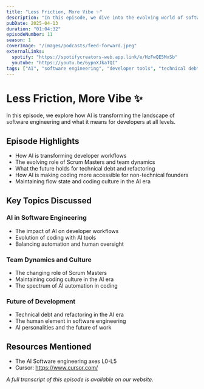 ```yaml
---
title: "Less Friction, More Vibe ✨"
description: "In this episode, we dive into the evolving world of software engineering in the age of AI. From refactoring with less pain to rethinking what it means to be a 'senior engineer,' we're exploring how AI tools are reducing friction and amplifying the vibe in the dev world."
pubDate: 2025-04-13
duration: "01:04:32"
episodeNumber: 11
season: 1
coverImage: "/images/podcasts/feed-forward.jpeg"
externalLinks:
  spotify: "https://spotifycreators-web.app.link/e/HzFwQE5MxSb"
  youtube: "https://youtu.be/6ypnXJkaTQI"
tags: ["AI", "software engineering", "developer tools", "technical debt", "automation", "refactoring", "productivity", "coding culture"]
---
```


# Less Friction, More Vibe ✨

In this episode, we explore how AI is transforming the landscape of software engineering and what it means for developers at all levels.

## Episode Highlights

- How AI is transforming developer workflows
- The evolving role of Scrum Masters and team dynamics
- What the future holds for technical debt and refactoring
- How AI is making coding more accessible for non-technical founders
- Maintaining flow state and coding culture in the AI era

## Key Topics Discussed

### AI in Software Engineering
- The impact of AI on developer workflows
- Evolution of coding with AI tools
- Balancing automation and human oversight

### Team Dynamics and Culture
- The changing role of Scrum Masters
- Maintaining coding culture in the AI era
- The spectrum of AI automation in coding

### Future of Development
- Technical debt and refactoring in the AI era
- The human element in software engineering
- AI personalities and the future of work

## Resources Mentioned

- The AI Software engineering axes L0-L5
- Cursor: https://www.cursor.com/

*A full transcript of this episode is available on our website.* 